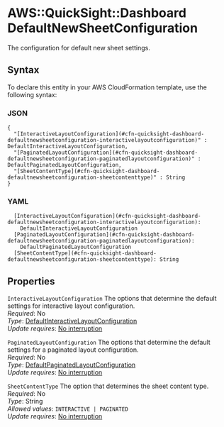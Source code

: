 # AWS::QuickSight::Dashboard DefaultNewSheetConfiguration<a name="aws-properties-quicksight-dashboard-defaultnewsheetconfiguration"></a>

The configuration for default new sheet settings\.

## Syntax<a name="aws-properties-quicksight-dashboard-defaultnewsheetconfiguration-syntax"></a>

To declare this entity in your AWS CloudFormation template, use the following syntax:

### JSON<a name="aws-properties-quicksight-dashboard-defaultnewsheetconfiguration-syntax.json"></a>

```
{
  "[InteractiveLayoutConfiguration](#cfn-quicksight-dashboard-defaultnewsheetconfiguration-interactivelayoutconfiguration)" : DefaultInteractiveLayoutConfiguration,
  "[PaginatedLayoutConfiguration](#cfn-quicksight-dashboard-defaultnewsheetconfiguration-paginatedlayoutconfiguration)" : DefaultPaginatedLayoutConfiguration,
  "[SheetContentType](#cfn-quicksight-dashboard-defaultnewsheetconfiguration-sheetcontenttype)" : String
}
```

### YAML<a name="aws-properties-quicksight-dashboard-defaultnewsheetconfiguration-syntax.yaml"></a>

```
  [InteractiveLayoutConfiguration](#cfn-quicksight-dashboard-defaultnewsheetconfiguration-interactivelayoutconfiguration): 
    DefaultInteractiveLayoutConfiguration
  [PaginatedLayoutConfiguration](#cfn-quicksight-dashboard-defaultnewsheetconfiguration-paginatedlayoutconfiguration): 
    DefaultPaginatedLayoutConfiguration
  [SheetContentType](#cfn-quicksight-dashboard-defaultnewsheetconfiguration-sheetcontenttype): String
```

## Properties<a name="aws-properties-quicksight-dashboard-defaultnewsheetconfiguration-properties"></a>

`InteractiveLayoutConfiguration`  <a name="cfn-quicksight-dashboard-defaultnewsheetconfiguration-interactivelayoutconfiguration"></a>
The options that determine the default settings for interactive layout configuration\.  
*Required*: No  
*Type*: [DefaultInteractiveLayoutConfiguration](aws-properties-quicksight-dashboard-defaultinteractivelayoutconfiguration.md)  
*Update requires*: [No interruption](https://docs.aws.amazon.com/AWSCloudFormation/latest/UserGuide/using-cfn-updating-stacks-update-behaviors.html#update-no-interrupt)

`PaginatedLayoutConfiguration`  <a name="cfn-quicksight-dashboard-defaultnewsheetconfiguration-paginatedlayoutconfiguration"></a>
The options that determine the default settings for a paginated layout configuration\.  
*Required*: No  
*Type*: [DefaultPaginatedLayoutConfiguration](aws-properties-quicksight-dashboard-defaultpaginatedlayoutconfiguration.md)  
*Update requires*: [No interruption](https://docs.aws.amazon.com/AWSCloudFormation/latest/UserGuide/using-cfn-updating-stacks-update-behaviors.html#update-no-interrupt)

`SheetContentType`  <a name="cfn-quicksight-dashboard-defaultnewsheetconfiguration-sheetcontenttype"></a>
The option that determines the sheet content type\.  
*Required*: No  
*Type*: String  
*Allowed values*: `INTERACTIVE | PAGINATED`  
*Update requires*: [No interruption](https://docs.aws.amazon.com/AWSCloudFormation/latest/UserGuide/using-cfn-updating-stacks-update-behaviors.html#update-no-interrupt)